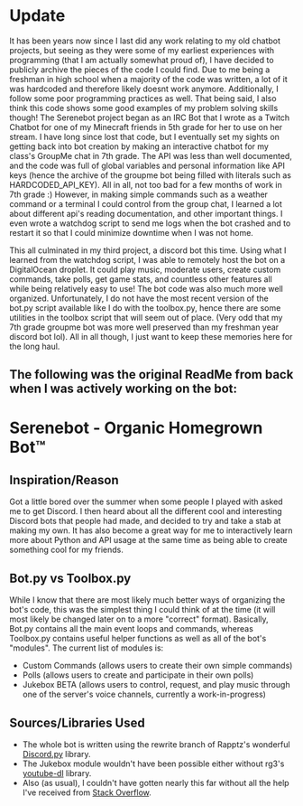 # Update
It has been years now since I last did any work relating to my old chatbot projects, but seeing as they were some of my earliest experiences with programming (that I am actually somewhat proud of), I have decided to publicly archive the pieces of the code I could find. Due to me being a freshman in high school when a majority of the code was written, a lot of it was hardcoded and therefore likely doesnt work anymore. Additionally, I follow some poor programming practices as well. That being said, I also think this code shows some good examples of my problem solving skills though! The Serenebot project began as an IRC Bot that I wrote as a Twitch Chatbot for one of my Minecraft friends in 5th grade for her to use on her stream. I have long since lost that code, but I eventually set my sights on getting back into bot creation by making an interactive chatbot for my class's GroupMe chat in 7th grade. The API was less than well documented, and the code was full of global variables and personal information like API keys (hence the archive of the groupme bot being filled with literals such as HARDCODED_API_KEY). All in all, not too bad for a few months of work in 7th grade :)
However, in making simple commands such as a weather command or a terminal I could control from the group chat, I learned a lot about different api's reading documentation, and other important things. I even wrote a watchdog script to send me logs when the bot crashed and to restart it so that I could minimize downtime when I was not home. 

This all culminated in my third project, a discord bot this time. Using what I learned from the watchdog script, I was able to remotely host the bot on a DigitalOcean droplet. It could play music, moderate users, create custom commands, take polls, get game stats, and countless other features all while being relatively easy to use! The bot code was also much more well organized. Unfortunately, I do not have the most recent version of the bot.py script available like I do with the toolbox.py, hence there are some utilities in the toolbox script that will seem out of place. (Very odd that my 7th grade groupme bot was more well preserved than my freshman year discord bot lol). All in all though, I just want to keep these memories here for the long haul.

The following was the original ReadMe from back when I was actively working on the bot:
---------------------------------------------------------------------------------------------


# Serenebot - Organic Homegrown Bot™
## Inspiration/Reason

Got a little bored over the summer when some people I played with asked me to get Discord. I then heard about all the different cool and interesting Discord bots that people had made, and decided to try and take a stab at making my own. It has also become a great way for me to interactively learn more about Python and API usage at the same time as being able to create something cool for my friends.

## Bot.py vs Toolbox.py

While I know that there are most likely much better ways of organizing the bot's code, this was the simplest thing I could think of at the time (it will most likely be changed later on to a more "correct" format).
Basically, Bot.py contains all the main event loops and commands, whereas Toolbox.py contains useful helper functions as well as all of the bot's "modules". The current list of modules is:
- Custom Commands (allows users to create their own simple commands)
- Polls (allows users to create and participate in their own polls)
- Jukebox BETA (allows users to control, request, and play music through one of the server's voice channels, currently a work-in-progress)

## Sources/Libraries Used

- The whole bot is written using the rewrite branch of Rapptz's wonderful [Discord.py](https://github.com/Rapptz/discord.py/tree/rewrite) library. 
- The Jukebox module wouldn't have been possible either without rg3's [youtube-dl](https://github.com/rg3/youtube-dl) library.
- Also (as usual), I couldn't have gotten nearly this far without all the help I've received from [Stack Overflow](https://stackoverflow.com/).
